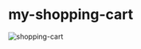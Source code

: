 # my-shopping-cart

![shopping-cart](https://user-images.githubusercontent.com/67918074/129891684-0a8afa76-0e7a-4a5c-bc7a-7ac0ad0ab620.PNG)


